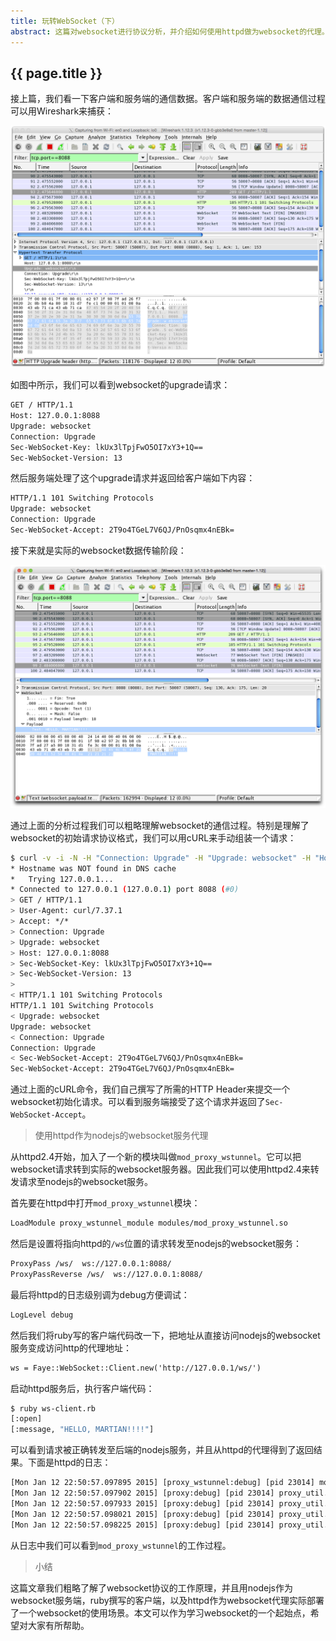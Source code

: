 ```yaml
---
title: 玩转WebSocket（下）
abstract: 这篇对websocket进行协议分析，并介绍如何使用httpd做为websocket的代理。
---
```


## {{ page.title }}

接上篇，我们看一下客户端和服务端的通信数据。客户端和服务端的数据通信过程可以用Wireshark来捕获：

![](https://raw.githubusercontent.com/liweinan/blogpicbackup/master/data/51594ce5b0f741aeaa7e5e5004578771.png)

如图中所示，我们可以看到websocket的upgrade请求：

```txt
GET / HTTP/1.1
Host: 127.0.0.1:8088
Upgrade: websocket
Connection: Upgrade
Sec-WebSocket-Key: lkUx3lTpjFwO5OI7xY3+1Q==
Sec-WebSocket-Version: 13
```

然后服务端处理了这个upgrade请求并返回给客户端如下内容：

```txt
HTTP/1.1 101 Switching Protocols
Upgrade: websocket
Connection: Upgrade
Sec-WebSocket-Accept: 2T9o4TGeL7V6QJ/PnOsqmx4nEBk=
```

接下来就是实际的websocket数据传输阶段：

![](https://raw.githubusercontent.com/liweinan/blogpicbackup/master/data/f80cca51665d472bad965711bde8bccf.png)

通过上面的分析过程我们可以粗略理解websocket的通信过程。特别是理解了websocket的初始请求协议格式，我们可以用cURL来手动组装一个请求：

```bash
$ curl -v -i -N -H "Connection: Upgrade" -H "Upgrade: websocket" -H "Host: 127.0.0.1:8088" -H "Sec-WebSocket-Key: lkUx3lTpjFwO5OI7xY3+1Q==" -H "Sec-WebSocket-Version: 13" http://127.0.0.1:8088/
* Hostname was NOT found in DNS cache
*   Trying 127.0.0.1...
* Connected to 127.0.0.1 (127.0.0.1) port 8088 (#0)
> GET / HTTP/1.1
> User-Agent: curl/7.37.1
> Accept: */*
> Connection: Upgrade
> Upgrade: websocket
> Host: 127.0.0.1:8088
> Sec-WebSocket-Key: lkUx3lTpjFwO5OI7xY3+1Q==
> Sec-WebSocket-Version: 13
>
< HTTP/1.1 101 Switching Protocols
HTTP/1.1 101 Switching Protocols
< Upgrade: websocket
Upgrade: websocket
< Connection: Upgrade
Connection: Upgrade
< Sec-WebSocket-Accept: 2T9o4TGeL7V6QJ/PnOsqmx4nEBk=
Sec-WebSocket-Accept: 2T9o4TGeL7V6QJ/PnOsqmx4nEBk=
```

通过上面的cURL命令，我们自己撰写了所需的HTTP Header来提交一个websocket初始化请求。可以看到服务端接受了这个请求并返回了`Sec-WebSocket-Accept`。

> 使用httpd作为nodejs的websocket服务代理

从httpd2.4开始，加入了一个新的模块叫做`mod_proxy_wstunnel`。它可以把websocket请求转到实际的websocket服务器。因此我们可以使用httpd2.4来转发请求至nodejs的websocket服务。

首先要在httpd中打开`mod_proxy_wstunnel`模块：

```txt
LoadModule proxy_wstunnel_module modules/mod_proxy_wstunnel.so
```

然后是设置将指向httpd的`/ws`位置的请求转发至nodejs的websocket服务：

```txt
ProxyPass /ws/  ws://127.0.0.1:8088/
ProxyPassReverse /ws/  ws://127.0.0.1:8088/
```

最后将httpd的日志级别调为debug方便调试：

```txt
LogLevel debug
```

然后我们将ruby写的客户端代码改一下，把地址从直接访问nodejs的websocket服务变成访问http的代理地址：

```txt
ws = Faye::WebSocket::Client.new('http://127.0.0.1/ws/')
```

启动httpd服务后，执行客户端代码：

```bash
$ ruby ws-client.rb
[:open]
[:message, "HELLO, MARTIAN!!!!"]
```

可以看到请求被正确转发至后端的nodejs服务，并且从httpd的代理得到了返回结果。下面是httpd的日志：

```txt
[Mon Jan 12 22:50:57.097895 2015] [proxy_wstunnel:debug] [pid 23014] mod_proxy_wstunnel.c(331): [client 127.0.0.1:46872] AH02451: serving URL ws://127.0.0.1:8088/
[Mon Jan 12 22:50:57.097902 2015] [proxy:debug] [pid 23014] proxy_util.c(2020): AH00942: WS: has acquired connection for (127.0.0.1)
[Mon Jan 12 22:50:57.097933 2015] [proxy:debug] [pid 23014] proxy_util.c(2072): [client 127.0.0.1:46872] AH00944: connecting ws://127.0.0.1:8088/ to 127.0.0.1:8088
[Mon Jan 12 22:50:57.098021 2015] [proxy:debug] [pid 23014] proxy_util.c(2194): [client 127.0.0.1:46872] AH00947: connected / to 127.0.0.1:8088
[Mon Jan 12 22:50:57.098225 2015] [proxy:debug] [pid 23014] proxy_util.c(2598): AH00962: WS: connection complete to 127.0.0.1:8088 (127.0.0.1)
```

从日志中我们可以看到`mod_proxy_wstunnel`的工作过程。

> 小结

这篇文章我们粗略了解了websocket协议的工作原理，并且用nodejs作为websocket服务端，ruby撰写的客户端，以及httpd作为websocket代理实际部署了一个websocket的使用场景。本文可以作为学习websocket的一个起始点，希望对大家有所帮助。

